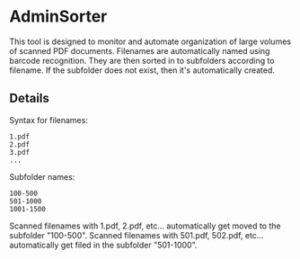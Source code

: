 # AdminSorter
This tool is designed to monitor and automate organization of large volumes of scanned PDF documents.
Filenames are automatically named using barcode recognition.  They are then sorted in to subfolders according to filename.  If the subfolder does not exist, then it's automatically created.

## Details
Syntax for filenames:
```
1.pdf
2.pdf
3.pdf
...
```

Subfolder names:
```
100-500
501-1000
1001-1500
```
Scanned filenames with 1.pdf, 2.pdf, etc... automatically get moved to the subfolder "100-500".
Scanned filenames with 501.pdf, 502.pdf, etc... automatically get filed in the subfolder "501-1000".


